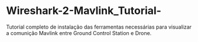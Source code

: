 # Wireshark-2-Mavlink_Tutorial-
Tutorial completo de instalação das ferramentas necessárias para visualizar a comunição Mavlink entre Ground Control Station e Drone.
